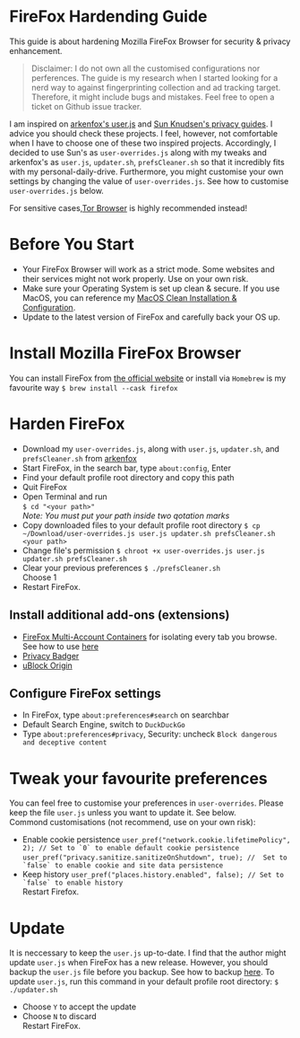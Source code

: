 # FireFox Hardending Guide
This guide is about hardening Mozilla FireFox Browser for security & privacy enhancement.

> Disclaimer: I do not own all the customised configurations nor perferences. The guide is my research when I started looking for a nerd way to against fingerprinting collection and ad tracking target. Therefore, it might include bugs and mistakes. Feel free to open a ticket on Github issue tracker. 
  
I am inspired on [arkenfox's user.js](https://github.com/arkenfox/user.js) and [Sun Knudsen's privacy guides](https://sunknudsen.com/privacy-guides/how-to-configure-firefox-for-privacy-and-security). I advice you should check these projects. I feel, however, not comfortable when I have to choose one of these two inspired projects. Accordingly, I decided to use Sun's as `user-overrides.js` along with my tweaks and arkenfox's as `user.js`, `updater.sh`, `prefsCleaner.sh` so that it incredibly fits with my personal-daily-drive. Furthermore, you might customise your own settings by changing the value of `user-overrides.js`. See how to customise `user-overrides.js` below.   

For sensitive cases,[Tor Browser](https://torproject.org) is highly recommended instead!  
# Before You Start
- Your FireFox Browser will work as a strict mode. Some websites and their services might not work properly. Use on your own risk.  
- Make sure your Operating System is set up clean & secure. If you use MacOS, you can reference my [MacOS Clean Installation & Configuration]().
- Update to the latest version of FireFox and carefully back your OS up.
# Install Mozilla FireFox Browser
You can install FireFox from [the official website](https://www.mozilla.org/en-US/firefox/new) or install via `Homebrew` is my favourite way
``
$ brew install --cask firefox
``
# Harden FireFox
- Download my `user-overrides.js`, along with `user.js`, `updater.sh`, and `prefsCleaner.sh` from [arkenfox](https://github.com/arkenfox/user.js)
- Start FireFox, in the search bar, type `about:config`, Enter
- Find your default profile root directory and copy this path
- Quit FireFox
- Open Terminal and run  
``
$ cd "<your path>"
``  
*Note: You must put your path inside two qotation marks*  
- Copy downloaded files to your default profile root directory
``
$ cp ~/Download/user-overrides.js user.js updater.sh prefsCleaner.sh <your path>
`` 
- Change file's permission
``
$ chroot +x user-overrides.js user.js updater.sh prefsCleaner.sh
``
- Clear your previous preferences
``
$ ./prefsCleaner.sh
``  
Choose 1
- Restart FireFox.  
## Install additional add-ons (extensions)
- [FireFox Multi-Account Containers](https://addons.mozilla.org/en-US/firefox/addon/multi-account-containers/) for isolating every tab you browse. See how to use [here](https://support.mozilla.org/en-US/kb/containers)
- [Privacy Badger](https://addons.mozilla.org/en-US/firefox/addon/privacy-badger17/)
- [uBlock Origin](https://addons.mozilla.org/en-US/firefox/addon/ublock-origin/?utm_source=addons.mozilla.org&utm_medium=referral&utm_content=search)
## Configure FireFox settings
- In FireFox, type `about:preferences#search` on searchbar
- Default Search Engine, switch to `DuckDuckGo`
- Type `about:preferences#privacy`, Security: uncheck `Block dangerous and deceptive content`
# Tweak your favourite preferences
You can feel free to customise your preferences in `user-overrides`. Please keep the file `user.js` unless you want to update it. See below.  
Commond customisations (not recommend, use on your own risk):  
- Enable cookie persistence
``
user_pref("network.cookie.lifetimePolicy", 2); // Set to `0` to enable default cookie persistence
``  
``
user_pref("privacy.sanitize.sanitizeOnShutdown", true); //  Set to `false` to enable cookie and site data persistence
``  
- Keep history
``
user_pref("places.history.enabled", false); // Set to `false` to enable history
``  
Restart Firefox.
# Update
It is neccessary to keep the `user.js` up-to-date. I find that the author might update `user.js` when FireFox has a new release. However, you should backup the `user.js` file before you backup. See how to backup [here](https://github.com/arkenfox/user.js/wiki/2.2-Backup).
To update `user.js`, run this command in your default profile root directory:
``
$ ./updater.sh
``
- Choose `Y` to accept the update
- Choose `N` to discard  
Restart FireFox.


